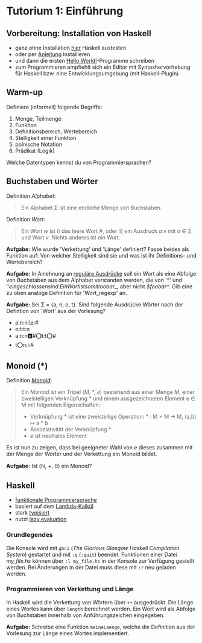 # Tutorium 1: Einführung

## Vorbereitung: Installation von Haskell
* ganz ohne Installation [hier](http://tryhaskell.org/) Haskell austesten
* oder per [Anleitung](https://docs.haskellstack.org/en/stable/README/) installieren
* und dann die ersten [Hello World!](https://wiki.haskell.org/Haskell_in_5_steps)-Programme schreiben
* zum Programmieren empfiehlt sich ein Editor mit Syntaxhervorhebung für Haskell bzw. eine Entwicklungsumgebung (mit Haskell-Plugin)

## Warm-up
Definiere (informell) folgende Begriffe:
1. Menge, Teilmenge
2. Funktion
3. Definitionsbereich, Wertebereich
4. Stelligkeit einer Funktion
5. polnische Notation
6. Prädikat (Logik)

Welche Datentypen kennst du von Programmiersprachen?

## Buchstaben und Wörter
Definition _Alphabet_:
> Ein Alphabet Σ ist eine endliche Menge von Buchstaben.

Definition _Wort_:
> Ein Wort _w_ ist i) das leere Wort #, oder ii) ein Ausdruck σ:_v_ mit σ ∈ Σ und Wort _v_.
Nichts anderes ist ein Wort.

__Aufgabe:__ Wie wurde 'Verkettung' und 'Länge' definiert? Fasse beides als Funktion auf:
 Von welcher Stelligkeit sind sie und was ist ihr Definitions- und Wertebereich?
 
 __Aufgabe:__ In Anlehnung an [reguläre Ausdrücke](https://de.wikipedia.org/wiki/Regul%C3%A4rer_Ausdruck)
 soll ein Wort als eine Abfolge von Buchstaben aus dem Alphabet verstanden werden, die von '^' und '$' 
 eingeschlossen sind. Ein Wort ist somit _^foobar$_, aber nicht _$foobar^_. Gib eine zu oben analoge
 Definition für 'Wort_regexp' an.
 
 __Aufgabe:__ Sei Σ = {a, n, o, t}. Sind folgende Ausdrücke Wörter nach der Defintion von 'Wort' aus der Vorlesung?
  * a:n:n:\a:#
  * o:t:t:o
  * a:n:n:a:#:o:t:t:o:#
  * t:o:n:i:#
  
## Monoid (*)
  
Definition [_Monoid_](https://de.wikipedia.org/wiki/Monoid):
> Ein Monoid ist ein Tripel (_M_, *, _e_) bestehend aus einer Menge _M_, einer zweistelligen Verknüpfung *
> und einem ausgezeichneten Element e ∈ M mit folgenden Eigenschaften:
> * Verknüpfung \* ist eine zweistellige Operation: \* : M × M → M, (a,b) ↦ a * b
> * Assoziativität der Verknüpfung *
> * _e_ ist neutrales Element

Es ist nun zu zeigen, dass bei geeigneter Wahl von _e_ dieses zusammen mit der Menge der Wörter und der Verkettung ein Monoid bildet.

__Aufgabe:__ Ist (ℕ, +, 0) ein Monoid?


## Haskell

* [funktionale Programmiersprache](https://de.wikipedia.org/wiki/Funktionale_Programmierung)
* basiert auf dem [Lambda-Kalkül](https://de.wikipedia.org/wiki/Lambda-Kalk%C3%BCl)
* stark [typisiert](https://de.wikipedia.org/wiki/Typisierung_(Informatik))
* nutzt [lazy evaluation](https://de.wikipedia.org/wiki/Lazy_Evaluation)

### Grundlegendes

Die Konsole wird mit `ghci` (_The Glorious Glasgow Haskell Compilation System_) gestartet und mit `:q` (`:quit`) beendet.
Funktionen einer Datei _my_file.hs_ können über `:l my_file.hs` in der Konsole zur Verfügung gestellt werden. Bei Änderungen in 
der Datei muss diese mit `:r` neu geladen werden.

### Programmieren von Verkettung und Länge

In Haskell wird die Verkettung von Wörtern über `++` ausgedrückt.
Die Länge eines Wortes kann über `length` berechnet werden.
Ein Wort wird als Abfolge von Buchstaben innerhalb von Anführungszeichen eingegeben.

__Aufgabe:__ Schreibe eine Funktion `meineLaenge`, welche die Definition aus der Vorlesung zur Länge eines Wortes implementiert.


